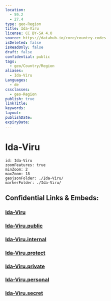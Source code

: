 ```yaml
---
location:
  - 59.2
  - 27.4
type: geo-Region
title: Ida-Viru
license: CC BY-SA 4.0
source: https://datahub.io/core/country-codes
isDeleted: false
isReadOnly: false
draft: false
confidential: public
tags:
  - geo/Country/Region
aliases:
  - Ida-Viru
Languages:
  - de
cssclasses:
  - geo-Region
publish: true
linkTitle:
keywords:
layout:
publishDate:
expiryDate:
---
```


# Ida-Viru

```leaflet
id: Ida-Viru
zoomFeatures: true 
minZoom: 2 
maxZoom: 18
geojsonFolder: ./Ida-Viru/
markerFolder: ./Ida-Viru/
```


## Confidential Links & Embeds: 

### [Ida-Viru](/_Standards/Earth/Continent/Europe/Europe~North/Estonia/Counties~Estonia/Ida-Viru.md) 

### [Ida-Viru.public](/_public/Earth/Continent/Europe/Europe~North/Estonia/Counties~Estonia/Ida-Viru.public.md) 

### [Ida-Viru.internal](/_internal/Earth/Continent/Europe/Europe~North/Estonia/Counties~Estonia/Ida-Viru.internal.md) 

### [Ida-Viru.protect](/_protect/Earth/Continent/Europe/Europe~North/Estonia/Counties~Estonia/Ida-Viru.protect.md) 

### [Ida-Viru.private](/_private/Earth/Continent/Europe/Europe~North/Estonia/Counties~Estonia/Ida-Viru.private.md) 

### [Ida-Viru.personal](/_personal/Earth/Continent/Europe/Europe~North/Estonia/Counties~Estonia/Ida-Viru.personal.md) 

### [Ida-Viru.secret](/_secret/Earth/Continent/Europe/Europe~North/Estonia/Counties~Estonia/Ida-Viru.secret.md)

